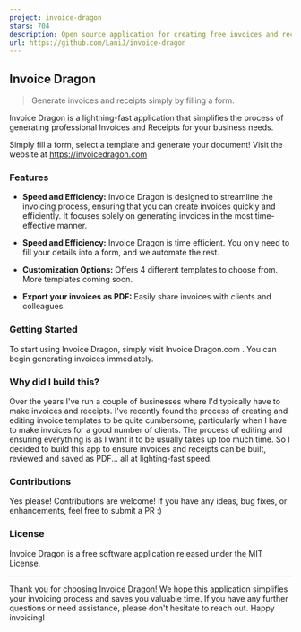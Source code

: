 ```yaml
---
project: invoice-dragon
stars: 704
description: Open source application for creating free invoices and receipts
url: https://github.com/LaniJ/invoice-dragon
---
```


Invoice Dragon
--------------

> Generate invoices and receipts simply by filling a form.

Invoice Dragon is a lightning-fast application that simplifies the process of generating professional Invoices and Receipts for your business needs.

Simply fill a form, select a template and generate your document! Visit the website at https://invoicedragon.com

### Features

-   **Speed and Efficiency:** Invoice Dragon is designed to streamline the invoicing process, ensuring that you can create invoices quickly and efficiently. It focuses solely on generating invoices in the most time-effective manner.
    
-   **Speed and Efficiency:** Invoice Dragon is time efficient. You only need to fill your details into a form, and we automate the rest.
    
-   **Customization Options:** Offers 4 different templates to choose from. More templates coming soon.
    
-   **Export your invoices as PDF:** Easily share invoices with clients and colleagues.
    

### Getting Started

To start using Invoice Dragon, simply visit Invoice Dragon.com . You can begin generating invoices immediately.

### Why did I build this?

Over the years I've run a couple of businesses where I'd typically have to make invoices and receipts. I've recently found the process of creating and editing invoice templates to be quite cumbersome, particularly when I have to make invoices for a good number of clients. The process of editing and ensuring everything is as I want it to be usually takes up too much time. So I decided to build this app to ensure invoices and receipts can be built, reviewed and saved as PDF... all at lighting-fast speed.

### Contributions

Yes please! Contributions are welcome! If you have any ideas, bug fixes, or enhancements, feel free to submit a PR :)

### License

Invoice Dragon is a free software application released under the MIT License.

* * *

Thank you for choosing Invoice Dragon! We hope this application simplifies your invoicing process and saves you valuable time. If you have any further questions or need assistance, please don't hesitate to reach out. Happy invoicing!
